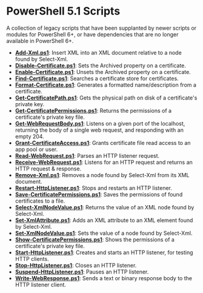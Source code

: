 ﻿PowerShell 5.1 Scripts
======================

A collection of legacy scripts that have been supplanted by newer scripts or modules for PowerShell 6+,
or have dependencies that are no longer available in PowerShell 6+.

- **[Add-Xml.ps1](Add-Xml.ps1)**: Insert XML into an XML document relative to a node found by Select-Xml.
- **[Disable-Certificate.ps1](Disable-Certificate.ps1)**: Sets the Archived property on a certificate.
- **[Enable-Certificate.ps1](Enable-Certificate.ps1)**: Unsets the Archived property on a certificate.
- **[Find-Certificate.ps1](Find-Certificate.ps1)**: Searches a certificate store for certificates.
- **[Format-Certificate.ps1](Format-Certificate.ps1)**: Generates a formatted name/description from a certificate.
- **[Get-CertificatePath.ps1](Get-CertificatePath.ps1)**: Gets the physical path on disk of a certificate's private key.
- **[Get-CertificatePermissions.ps1](Get-CertificatePermissions.ps1)**: Returns the permissions of a certificate's private key file.
- **[Get-WebRequestBody.ps1](Get-WebRequestBody.ps1)**: Listens on a given port of the localhost, returning the body of a single web request, and responding with an empty 204.
- **[Grant-CertificateAccess.ps1](Grant-CertificateAccess.ps1)**: Grants certificate file read access to an app pool or user.
- **[Read-WebRequest.ps1](Read-WebRequest.ps1)**: Parses an HTTP listener request.
- **[Receive-WebRequest.ps1](Receive-WebRequest.ps1)**: Listens for an HTTP request and returns an HTTP request & response.
- **[Remove-Xml.ps1](Remove-Xml.ps1)**: Removes a node found by Select-Xml from its XML document.
- **[Restart-HttpListener.ps1](Restart-HttpListener.ps1)**: Stops and restarts an HTTP listener.
- **[Save-CertificatePermissions.ps1](Save-CertificatePermissions.ps1)**: Saves the permissions of found certificates to a file.
- **[Select-XmlNodeValue.ps1](Select-XmlNodeValue.ps1)**: Returns the value of an XML node found by Select-Xml.
- **[Set-XmlAttribute.ps1](Set-XmlAttribute.ps1)**: Adds an XML attribute to an XML element found by Select-Xml.
- **[Set-XmlNodeValue.ps1](Set-XmlNodeValue.ps1)**: Sets the value of a node found by Select-Xml.
- **[Show-CertificatePermissions.ps1](Show-CertificatePermissions.ps1)**: Shows the permissions of a certificate's private key file.
- **[Start-HttpListener.ps1](Start-HttpListener.ps1)**: Creates and starts an HTTP listener, for testing HTTP clients.
- **[Stop-HttpListener.ps1](Stop-HttpListener.ps1)**: Closes an HTTP listener.
- **[Suspend-HttpListener.ps1](Suspend-HttpListener.ps1)**: Pauses an HTTP listener.
- **[Write-WebResponse.ps1](Write-WebResponse.ps1)**: Sends a text or binary response body to the HTTP listener client.

<!-- generated 07/08/2020 21:18:18 -->

